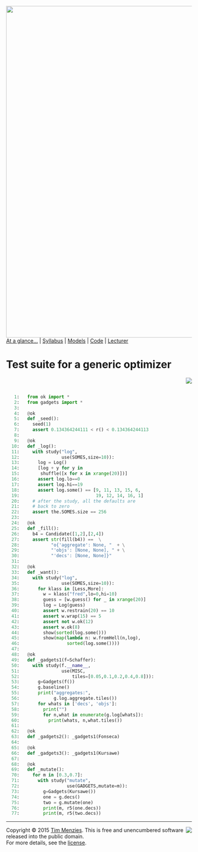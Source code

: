 [<img width=900 src="https://raw.githubusercontent.com/txt/mase/master/img/banner1.png">](https://github.com/txt/mase/blob/master/README.md)   
[At a glance...](https://github.com/txt/mase/blob/master/OVERVIEW.md) |
[Syllabus](https://github.com/txt/mase/blob/master/SYLLABUS.md) |
[Models](https://github.com/txt/mase/blob/master/MODELS.md) |
[Code](https://github.com/txt/mase/tree/master/src) |
[Lecturer](http://menzies.us) 



# Test suite for a generic optimizer

<a href="gadgetsok.py#L10-L86"><img align=right src="http://www.hungarianreference.com/i/arrow_out.gif"></a><br clear=all>
```python

   1:   from ok import *
   2:   from gadgets import *
   3:   
   4:   @ok
   5:   def _seed():
   6:     seed(1)
   7:     assert 0.134364244111 < r() < 0.134364244113 
   8:   
   9:   @ok
  10:   def _log():
  11:     with study("log",
  12:                use(SOMES,size=10)):
  13:       log = Log()
  14:       [log + y for y in
  15:        shuffle([x for x in xrange(20)])]
  16:       assert log.lo==0
  17:       assert log.hi==19
  18:       assert log.some() == [9, 11, 13, 15, 6,
  19:                             19, 12, 14, 16, 1]
  20:     # after the study, all the defaults are
  21:     # back to zero
  22:     assert the.SOMES.size == 256
  23:   
  24:   @ok
  25:   def _fill():
  26:     b4 = Candidate([1,2],[2,4])
  27:     assert str(fill(b4)) ==  \
  28:            "o{'aggregate': None, "  + \
  29:            "'objs': [None, None], " + \
  30:            "'decs': [None, None]}"
  31:   
  32:   @ok
  33:   def _want():
  34:     with study("log",
  35:                use(SOMES,size=10)):
  36:       for klass in [Less,More]:
  37:         w = klass("fred",lo=0,hi=10)
  38:         guess = [w.guess() for _ in xrange(20)]
  39:         log = Log(guess)
  40:         assert w.restrain(20) == 10
  41:         assert w.wrap(15) == 5
  42:         assert not w.ok(12)
  43:         assert w.ok(8)
  44:         show(sorted(log.some()))
  45:         show(map(lambda n: w.fromHell(n,log),
  46:                  sorted(log.some())))
  47:   
  48:   @ok
  49:   def _gadgets1(f=Schaffer):
  50:     with study(f.__name__,
  51:                use(MISC,
  52:                    tiles=[0.05,0.1,0.2,0.4,0.8])):
  53:       g=Gadgets(f())
  54:       g.baseline()
  55:       print("aggregates:",
  56:             g.log.aggregate.tiles())
  57:       for whats in ['decs', 'objs']:
  58:         print("")
  59:         for n,what in enumerate(g.log[whats]):
  60:           print(whats, n,what.tiles())
  61:   
  62:   @ok
  63:   def _gadgets2(): _gadgets1(Fonseca)
  64:   
  65:   @ok
  66:   def _gadgets3(): _gadgets1(Kursawe)
  67:   
  68:   @ok
  69:   def _mutate():
  70:     for m in [0.3,0.7]:
  71:       with study("mutate",
  72:                  use(GADGETS,mutate=m)):
  73:         g=Gadgets(Kursawe())
  74:         one = g.decs()
  75:         two = g.mutate(one)
  76:         print(m, r5(one.decs))
  77:         print(m, r5(two.decs))
```


_________

<img align=right src="https://raw.githubusercontent.com/txt/mase/master/img/pd-icon.png">Copyright © 2015 [Tim Menzies](http://menzies.us).
This is free and unencumbered software released into the public domain.   
For more details, see the [license](https://github.com/txt/mase/blob/master/LICENSE.md).

